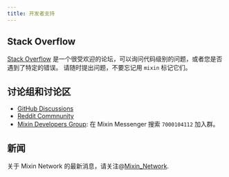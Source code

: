 ```yaml
---
title: 开发者支持
---
```


## Stack Overflow

[Stack Overflow](https://stackoverflow.com/questions/tagged/mixin) 是一个很受欢迎的论坛，可以询问代码级别的问题，或者您是否遇到了特定的错误。
请随时提出问题，不要忘记用 `mixin` 标记它们。

## 讨论组和讨论区

- [GitHub Discussions](https://github.com/MixinNetwork/mixin/discussions)
- [Reddit Commnunity](https://www.reddit.com/r/mixin)
- [Mixin Developers Group](https://supergroup.mixin.fan/#/7000104112/home): 在 Mixin Messenger 搜索 `7000104112` 加入群。

## 新闻

关于 Mixin Network 的最新消息，请关注@[Mixin_Network](https://twitter.com/mixin_network).
